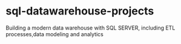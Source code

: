 # sql-datawarehouse-projects
Building a modern data warehouse with SQL SERVER, including ETL processes,data modeling and analytics
